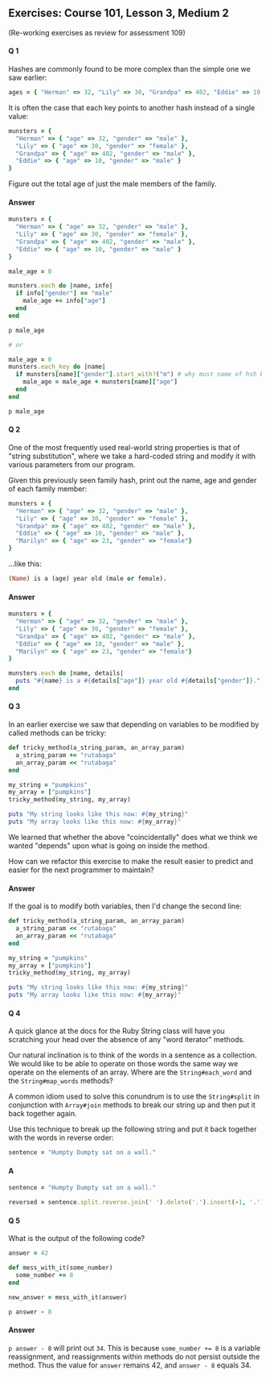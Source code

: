 ## Exercises: Course 101, Lesson 3, Medium 2
(Re-working exercises as review for assessment 109)

#### Q 1

Hashes are commonly found to be more complex than the simple one we saw earlier:

```ruby
ages = { "Herman" => 32, "Lily" => 30, "Grandpa" => 402, "Eddie" => 10 }
```

It is often the case that each key points to another hash instead of a single value:

```ruby
munsters = {
  "Herman" => { "age" => 32, "gender" => "male" },
  "Lily" => { "age" => 30, "gender" => "female" },
  "Grandpa" => { "age" => 402, "gender" => "male" },
  "Eddie" => { "age" => 10, "gender" => "male" }
}
```

Figure out the total age of just the male members of the family.


#### Answer

```ruby
munsters = {
  "Herman" => { "age" => 32, "gender" => "male" },
  "Lily" => { "age" => 30, "gender" => "female" },
  "Grandpa" => { "age" => 402, "gender" => "male" },
  "Eddie" => { "age" => 10, "gender" => "male" }
}

male_age = 0

munsters.each do |name, info|
  if info["gender"] == "male"
    male_age += info["age"]
  end
end

p male_age

# or

male_age = 0
munsters.each_key do |name|
  if munsters[name]["gender"].start_with?("m") # why must name of hsh be included? it isn't in sample answer for what looks like a similar situation?
    male_age = male_age + munsters[name]["age"]
  end
end

p male_age
```

#### Q 2
One of the most frequently used real-world string properties is that of "string substitution", where we take a hard-coded string and modify it with various parameters from our program.

Given this previously seen family hash, print out the name, age and gender of each family member:

```ruby
munsters = {
  "Herman" => { "age" => 32, "gender" => "male" },
  "Lily" => { "age" => 30, "gender" => "female" },
  "Grandpa" => { "age" => 402, "gender" => "male" },
  "Eddie" => { "age" => 10, "gender" => "male" },
  "Marilyn" => { "age" => 23, "gender" => "female"}
}
```
...like this:
```ruby
(Name) is a (age) year old (male or female).
```

#### Answer

```ruby
munsters = {
  "Herman" => { "age" => 32, "gender" => "male" },
  "Lily" => { "age" => 30, "gender" => "female" },
  "Grandpa" => { "age" => 402, "gender" => "male" },
  "Eddie" => { "age" => 10, "gender" => "male" },
  "Marilyn" => { "age" => 23, "gender" => "female"}
}

munsters.each do |name, details|
  puts "#{name} is a #{details["age"]} year old #{details["gender"]}."
end
```

#### Q 3

In an earlier exercise we saw that depending on variables to be modified by called methods can be tricky:

```ruby
def tricky_method(a_string_param, an_array_param)
  a_string_param += "rutabaga"
  an_array_param << "rutabaga"
end

my_string = "pumpkins"
my_array = ["pumpkins"]
tricky_method(my_string, my_array)

puts "My string looks like this now: #{my_string}"
puts "My array looks like this now: #{my_array}"
```
We learned that whether the above "coincidentally" does what we think we wanted "depends" upon what is going on inside the method.

How can we refactor this exercise to make the result easier to predict and easier for the next programmer to maintain?

#### Answer

If the goal is to modify both variables, then I'd change the second line:

```ruby
def tricky_method(a_string_param, an_array_param)
  a_string_param << "rutabaga"
  an_array_param << "rutabaga"
end

my_string = "pumpkins"
my_array = ["pumpkins"]
tricky_method(my_string, my_array)

puts "My string looks like this now: #{my_string}"
puts "My array looks like this now: #{my_array}"
```

#### Q 4 

A quick glance at the docs for the Ruby String class will have you scratching your head over the absence of any "word iterator" methods.

Our natural inclination is to think of the words in a sentence as a collection. We would like to be able to operate on those words the same way we operate on the elements of an array. Where are the `String#each_word` and the `String#map_words` methods?

A common idiom used to solve this conundrum is to use the `String#split` in conjunction with `Array#join` methods to break our string up and then put it back together again.

Use this technique to break up the following string and put it back together with the words in reverse order:
 ```ruby
sentence = "Humpty Dumpty sat on a wall."
```

#### A

```ruby
sentence = "Humpty Dumpty sat on a wall."

reversed = sentence.split.reverse.join(' ').delete('.').insert(-1, '.')
```

#### Q 5

What is the output of the following code?

```ruby
answer = 42

def mess_with_it(some_number)
  some_number += 8
end

new_answer = mess_with_it(answer)

p answer - 8
```

#### Answer

`p answer - 8` will print out `34`.  This is because `some_number += 8` is a variable reassignment, and reassignments within methods do not persist outside the method.  Thus the value for `answer` remains 42, and `answer - 8` equals 34.
